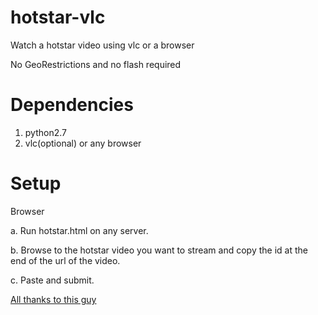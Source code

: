 # hotstar-vlc
Watch a hotstar video using vlc or a browser

No GeoRestrictions and no flash required

# Dependencies
1. python2.7
2. vlc(optional) or any browser


# Setup

Browser
   
   a. Run hotstar.html on any server.
   
   b. Browse to the hotstar video you want to stream and copy the id at the end of the url of the video.
   
   c. Paste and submit.
   
   <a href='https://github.com/xenomorph1096'>All thanks to this guy</a>

